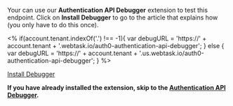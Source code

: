 Your can use our **Authentication API Debugger** extension to test this endpoint. Click on **Install Debugger** to go to the article that explains how (you only have to do this once).

<%
  if(account.tenant.indexOf('.') !== -1){
    var debugURL = 'https://' + account.tenant + '.webtask.io/auth0-authentication-api-debugger';
  } else {
    var debugURL = 'https://' + account.tenant + '.us.webtask.io/auth0-authentication-api-debugger';
  }
%>

<div class="test-endpoint-box">
  <a href="/extensions/authentication-api-debugger" class="btn btn-primary" target="_blank">Install Debugger</a>
</div>

**If you have already installed the extension, skip to the [Authentication API Debugger](${debugURL}).**
